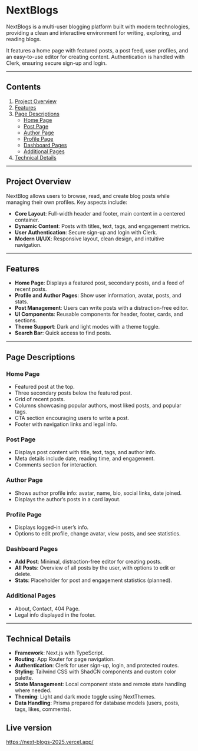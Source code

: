 # NextBlogs

NextBlogs is a multi-user blogging platform built with modern technologies, providing a clean and interactive environment for writing, exploring, and reading blogs.

It features a home page with featured posts, a post feed, user profiles, and an easy-to-use editor for creating content. Authentication is handled with Clerk, ensuring secure sign-up and login.

---

## Contents

1. [Project Overview](#project-overview)
2. [Features](#features)
3. [Page Descriptions](#page-descriptions)
   - [Home Page](#home-page)
   - [Post Page](#post-page)
   - [Author Page](#author-page)
   - [Profile Page](#profile-page)
   - [Dashboard Pages](#dashboard-pages)
   - [Additional Pages](#additional-pages)
4. [Technical Details](#technical-details)

---

## Project Overview

NextBlog allows users to browse, read, and create blog posts while managing their own profiles. Key aspects include:

- **Core Layout**: Full-width header and footer, main content in a centered container.
- **Dynamic Content**: Posts with titles, text, tags, and engagement metrics.
- **User Authentication**: Secure sign-up and login with Clerk.
- **Modern UI/UX**: Responsive layout, clean design, and intuitive navigation.

---

## Features

- **Home Page**: Displays a featured post, secondary posts, and a feed of recent posts.
- **Profile and Author Pages**: Show user information, avatar, posts, and stats.
- **Post Management**: Users can write posts with a distraction-free editor.
- **UI Components**: Reusable components for header, footer, cards, and sections.
- **Theme Support**: Dark and light modes with a theme toggle.
- **Search Bar**: Quick access to find posts.

---

## Page Descriptions

### **Home Page**

- Featured post at the top.
- Three secondary posts below the featured post.
- Grid of recent posts.
- Columns showcasing popular authors, most liked posts, and popular tags.
- CTA section encouraging users to write a post.
- Footer with navigation links and legal info.

### **Post Page**

- Displays post content with title, text, tags, and author info.
- Meta details include date, reading time, and engagement.
- Comments section for interaction.

### **Author Page**

- Shows author profile info: avatar, name, bio, social links, date joined.
- Displays the author’s posts in a card layout.

### **Profile Page**

- Displays logged-in user’s info.
- Options to edit profile, change avatar, view posts, and see statistics.

### **Dashboard Pages**

- **Add Post**: Minimal, distraction-free editor for creating posts.
- **All Posts**: Overview of all posts by the user, with options to edit or delete.
- **Stats**: Placeholder for post and engagement statistics (planned).

### **Additional Pages**

- About, Contact, 404 Page.
- Legal info displayed in the footer.

---

## Technical Details

- **Framework**: Next.js with TypeScript.
- **Routing**: App Router for page navigation.
- **Authentication**: Clerk for user sign-up, login, and protected routes.
- **Styling**: Tailwind CSS with ShadCN components and custom color palette.
- **State Management**: Local component state and remote state handling where needed.
- **Theming**: Light and dark mode toggle using NextThemes.
- **Data Handling**: Prisma prepared for database models (users, posts, tags, likes, comments).

## Live version

https://next-blogs-2025.vercel.app/
